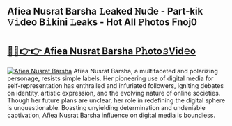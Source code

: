 ## Afiea Nusrat Barsha 𝙻eaked 𝙽u𝚍e - Part-kik 𝚅𝚒deo B𝚒kini 𝙻eaks - Hot All 𝙿hotos Fnoj0

# <h2><a href="http://ld20kmm.urlbe.top/?page=Afiea+Nusrat+Barsha">🔗🔗👉👉 Afiea Nusrat Barsha P𝚑oto𝚜Vid𝚎o</a></h2>

[![Afiea Nusrat Barsha](https://i.imgur.com/eBuTRDB.gif)](http://ld20kmm.urlbe.top/?page=Afiea+Nusrat+Barsha)
Afiea Nusrat Barsha, a multifaceted and polarizing personage, resists simple labels. Her pioneering use of digital media for self-representation has enthralled and infuriated followers, igniting debates on identity, artistic expression, and the evolving nature of online societies. Though her future plans are unclear, her role in redefining the digital sphere is unquestionable. Boasting unyielding determination and undeniable captivation, Afiea Nusrat Barsha influence on digital media is boundless.
